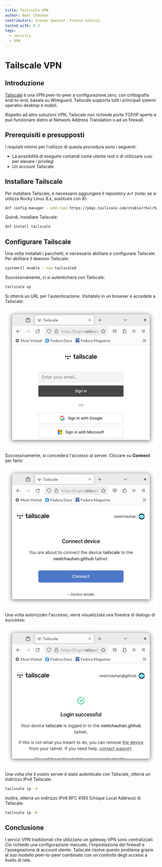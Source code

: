```yaml
---
title: Tailscale VPN
author: Neel Chauhan
contributors: Steven Spencer, Franco Colussi
tested_with: 9.3
tags:
  - security
  - VPN
---
```


# Tailscale VPN

## Introduzione

[Tailscale](https://tailscale.com/) è una VPN peer-to-peer a configurazione zero, con crittografia end-to-end, basata su Wireguard. Tailscale supporta tutti i principali sistemi operativi desktop e mobili.

Rispetto ad altre soluzioni VPN, Tailscale non richiede porte TCP/IP aperte e può funzionare dietro al Network Address Translation o ad un firewall.

## Prerequisiti e presupposti

I requisiti minimi per l'utilizzo di questa procedura sono i seguenti:

- La possibilità di eseguire comandi come utente root o di utilizzare `sudo` per elevare i privilegi
- Un account Tailscale

## Installare Tailscale

Per installare Tailscale, è necessario aggiungere il repository `dnf` (nota: se si utilizza Rocky Linux 8.x, sostituire con 8):

```bash
dnf config-manager --add-repo https://pkgs.tailscale.com/stable/rhel/9/tailscale.repo
```

Quindi, installare Tailscale:

```bash
dnf install tailscale
```

## Configurare Tailscale

Una volta installati i pacchetti, è necessario abilitare e configurare Tailscale. Per abilitare il daemon Tailscale:

```bash
systemctl enable --now tailscaled
```

Successivamente, ci si autenticherà con Tailscale:

```bash
tailscale up
```

Si otterrà un URL per l'autenticazione. Visitatelo in un browser e accedete a Tailscale:

![Schermata d'accesso di Tailscale](../images/tailscale_1.png)

Successivamente, si concederà l'accesso al server. Cliccare su **Connect** per farlo:

![Finestra di dialogo per la concessione dell'accesso a Tailscale](../images/tailscale_2.png)

Una volta autorizzato l'accesso, verrà visualizzata una finestra di dialogo di successo:

![Finestra di dialogo di accesso a Tailscale](../images/tailscale_3.png)

Una volta che il vostro server è stato autenticato con Tailscale, otterrà un indirizzo IPv4 Tailscale:

```bash
tailscale ip -4
```

Inoltre, otterrà un indirizzo IPv6 RFC 4193 (Unique Local Address) di Tailscale:

```bash
tailscale ip -6
```

## Conclusione

I servizi VPN tradizionali che utilizzano un gateway VPN sono centralizzati. Ciò richiede una configurazione manuale, l'impostazione del firewall e l'assegnazione di account utente. Tailscale risolve questo problema grazie al suo modello peer-to-peer combinato con un controllo degli accessi a livello di rete.
